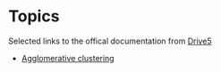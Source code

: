 # Topics

Selected links to the offical documentation from [Drive5](http://drive5.com)

 - [Agglomerative clustering](https://www.drive5.com/usearch/manual/agg.html)
